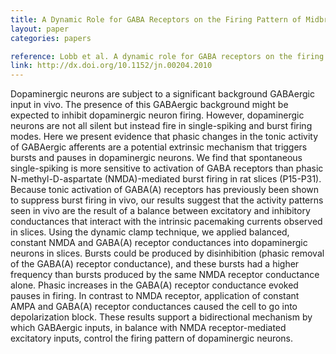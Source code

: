 ```yaml
---
title: A Dynamic Role for GABA Receptors on the Firing Pattern of Midbrain Dopaminergic Neurons
layout: paper
categories: papers

reference: Lobb et al. A dynamic role for GABA receptors on the firing pattern of midbrain dopaminergic neurons. J Neurophysiol (2010) vol. 104 (1) pp. 403-13
link: http://dx.doi.org/10.1152/jn.00204.2010
---
```


Dopaminergic neurons are subject to a significant background GABAergic input in vivo. The presence of this GABAergic background might be expected to inhibit dopaminergic neuron firing. However, dopaminergic neurons are not all silent but instead fire in single-spiking and burst firing modes. Here we present evidence that phasic changes in the tonic activity of GABAergic afferents are a potential extrinsic mechanism that triggers bursts and pauses in dopaminergic neurons. We find that spontaneous single-spiking is more sensitive to activation of GABA receptors than phasic N-methyl-D-aspartate (NMDA)-mediated burst firing in rat slices (P15-P31). Because tonic activation of GABA(A) receptors has previously been shown to suppress burst firing in vivo, our results suggest that the activity patterns seen in vivo are the result of a balance between excitatory and inhibitory conductances that interact with the intrinsic pacemaking currents observed in slices. Using the dynamic clamp technique, we applied balanced, constant NMDA and GABA(A) receptor conductances into dopaminergic neurons in slices. Bursts could be produced by disinhibition (phasic removal of the GABA(A) receptor conductance), and these bursts had a higher frequency than bursts produced by the same NMDA receptor conductance alone. Phasic increases in the GABA(A) receptor conductance evoked pauses in firing. In contrast to NMDA receptor, application of constant AMPA and GABA(A) receptor conductances caused the cell to go into depolarization block. These results support a bidirectional mechanism by which GABAergic inputs, in balance with NMDA receptor-mediated excitatory inputs, control the firing pattern of dopaminergic neurons.
